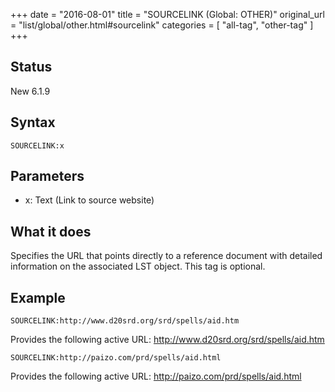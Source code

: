 +++
date = "2016-08-01"
title = "SOURCELINK (Global: OTHER)"
original_url = "list/global/other.html#sourcelink"
categories = [ "all-tag", "other-tag" ]
+++

## Status

New 6.1.9

## Syntax

`SOURCELINK:x`

## Parameters

-   x: Text (Link to source website)



What it does
------------

Specifies the URL that points directly to a reference document with
detailed information on the associated LST object. This tag is optional.

Example
-------

`SOURCELINK:http://www.d20srd.org/srd/spells/aid.htm`

Provides the following active URL:
<http://www.d20srd.org/srd/spells/aid.htm>

`SOURCELINK:http://paizo.com/prd/spells/aid.html`

Provides the following active URL:
<http://paizo.com/prd/spells/aid.html>

